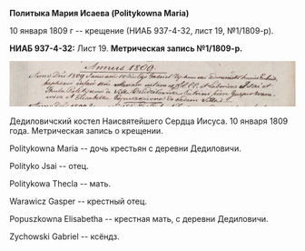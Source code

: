 **Политыка Мария Исаева (Politykowna Maria)**

10 января 1809 г -- крещение (НИАБ 937-4-32, лист 19, №1/1809-р).

**НИАБ 937-4-32:** Лист 19. **Метрическая запись №1/1809-р.**

![](./media/8bf5c237c576b8337235cea8b00a84fa25cbdd04.png)

Дедиловичский костел Наисвятейшего Сердца Иисуса. 10 января 1809 года.
Метрическая запись о крещении.

Politykowna Maria -- дочь крестьян с деревни Дедиловичи.

Polityko Jsai -- отец.

Politykowa Thecla -- мать.

Warawicz Gasper -- крестный отец.

Popuszkowna Elisabetha -- крестная мать, с деревни Дедиловичи.

Zychowski Gabriel -- ксёндз.
